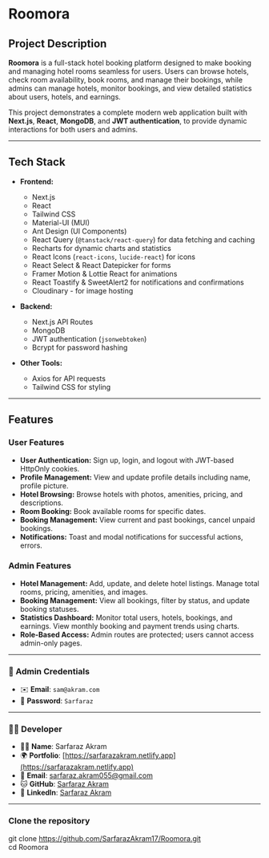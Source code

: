 # Roomora

## Project Description

**Roomora** is a full-stack hotel booking platform designed to make booking and managing hotel rooms seamless for users. Users can browse hotels, check room availability, book rooms, and manage their bookings, while admins can manage hotels, monitor bookings, and view detailed statistics about users, hotels, and earnings.

This project demonstrates a complete modern web application built with **Next.js**, **React**, **MongoDB**, and **JWT authentication**, to provide dynamic interactions for both users and admins.

---

## Tech Stack

- **Frontend:**

  - Next.js
  - React
  - Tailwind CSS
  - Material-UI (MUI)
  - Ant Design (UI Components)
  - React Query (`@tanstack/react-query`) for data fetching and caching
  - Recharts for dynamic charts and statistics
  - React Icons (`react-icons`, `lucide-react`) for icons
  - React Select & React Datepicker for forms
  - Framer Motion & Lottie React for animations
  - React Toastify & SweetAlert2 for notifications and confirmations
  - Cloudinary - for image hosting

- **Backend:**

  - Next.js API Routes
  - MongoDB
  - JWT authentication (`jsonwebtoken`)
  - Bcrypt for password hashing

- **Other Tools:**
  - Axios for API requests
  - Tailwind CSS for styling

---

## Features

### User Features

- **User Authentication:** Sign up, login, and logout with JWT-based HttpOnly cookies.
- **Profile Management:** View and update profile details including name, profile picture.
- **Hotel Browsing:** Browse hotels with photos, amenities, pricing, and descriptions.
- **Room Booking:** Book available rooms for specific dates.
- **Booking Management:** View current and past bookings, cancel unpaid bookings.
- **Notifications:** Toast and modal notifications for successful actions, errors.

### Admin Features

- **Hotel Management:** Add, update, and delete hotel listings. Manage total rooms, pricing, amenities, and images.
- **Booking Management:** View all bookings, filter by status, and update booking statuses.
- **Statistics Dashboard:** Monitor total users, hotels, bookings, and earnings. View monthly booking and payment trends using charts.
- **Role-Based Access:** Admin routes are protected; users cannot access admin-only pages.

---

### 🔐 Admin Credentials

- ✉️ **Email**: `sam@akram.com`
- 🔑 **Password**: `Sarfaraz`

---

### 👨‍💻 Developer

- 🧑‍💻 **Name**: Sarfaraz Akram
- 🌍 **Portfolio**: [https://sarfarazakram.netlify.app](https://sarfarazakram.netlify.app)
- 📧 **Email**: sarfaraz.akram055@gmail.com
- 🐱 **GitHub**: [Sarfaraz Akram](https://github.com/SarfarazAkram17)
- 👔 **LinkedIn**: [Sarfaraz Akram](https://linkedin.com/in/sarfarazakram)

---

### Clone the repository
git clone https://github.com/SarfarazAkram17/Roomora.git <br />
cd Roomora